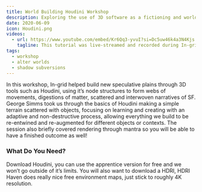 ```yaml
---
title: World Building Houdini Workshop
description: Exploring the use of 3D software as a fictioning and world building tool.
date: 2020-06-09
icon: Houdini.png
videos:
  - url: https://www.youtube.com/embed/Kr6Qq3-yvuI?si=Dc5uw46k4a3N4Kjs
    tagline: This tutorial was live-streamed and recorded during In-grid's residency with Arebyte Gallery. 
tags:
  - workshop
  - alter worlds
  - shadow subversions
---
```


<!-- 
imagegallery: 
    - Chain.png
    - Iklectik.png -->


In this workshop, In-grid helped build new speculative plains through 3D tools such as Houdini, using it’s node structures to form webs of movements, digestions of matter, scattered and interwoven narratives of SF. George Simms took us through the basics of Houdini making a simple terrain scattered with objects, focusing on learning and creating with an adaptive and non-destructive process, allowing everything we build to be re-entwined and re-augmented for different objects or contexts. The session also briefly covered rendering through mantra so you will be able to have a finished outcome as well!

### What Do You Need?
Download Houdini, you can use the apprentice version for free and we won’t go outside of it’s limits. You will also want to download a HDRI, HDRI Haven does really nice free environment maps, just stick to roughly 4K resolution.

<!-- 
<div class="responsive-video">
    <iframe title="vimeo-player" src="https://www.youtube.com/embed/Kr6Qq3-yvuI?si=Dc5uw46k4a3N4Kjs" width="100%" height="100%" frameborder="0" allowfullscreen></iframe>
</div> 
 -->
